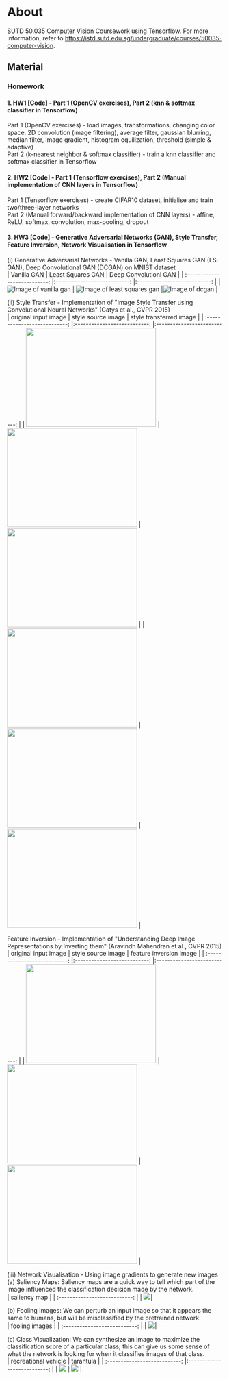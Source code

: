 # About
SUTD 50.035 Computer Vision Coursework using Tensorflow. For more information, refer to https://istd.sutd.edu.sg/undergraduate/courses/50035-computer-vision.

## Material
### Homework
#### 1. HW1 [Code] - Part 1 (OpenCV exercises), Part 2 (knn & softmax classifier in Tensorflow) 
Part 1 (OpenCV exercises) - load images, transformations, changing color space, 2D convolution (image filtering), average filter, gaussian blurring, median filter, image gradient, histogram equilization, threshold (simple & adaptive)  
Part 2 (k-nearest neighbor & softmax classifier) - train a knn classifier and softmax classifier in Tensorflow

#### 2. HW2 [Code] - Part 1 (Tensorflow exercises), Part 2 (Manual implementation of CNN layers in Tensorflow)
Part 1 (Tensorflow exercises) - create CIFAR10 dataset, initialise and train two/three-layer networks  
Part 2 (Manual forward/backward implementation of CNN layers) - affine, ReLU, softmax, convolution, max-pooling, dropout 

#### 3. HW3 [Code] - Generative Adversarial Networks (GAN), Style Transfer, Feature Inversion, Network Visualisation in Tensorflow
(i) Generative Adversarial Networks - Vanilla GAN, Least Squares GAN (LS-GAN), Deep Convolutional GAN (DCGAN) on MNIST dataset  
|		  Vanilla GAN	     | 		  Least Squares GAN     |  Deep Convolutionl GAN	     | 
| :---------------------------: |:---------------------------: |:---------------------------: |
| ![Image of vanilla gan](imgs/vanilla-gan.png) | ![Image of least squares gan](imgs/ls-gan.png) |![Image of dcgan](imgs/dc-gan.png) |

(ii) Style Transfer - Implementation of "Image Style Transfer using Convolutional Neural Networks" (Gatys et al., CVPR 2015)  
|		  original input image	     | 		  style source image      |  style transferred image	     | 
| :---------------------------: |:---------------------------: |:---------------------------: |
| <img src="imgs/input-source.jpg" width="304" height="231"> | <img src="imgs/style-source-1.jpg" width="304" height="231"> | <img src="imgs/style-transfer-1.png" width="304" height="231"> |
| <img src="imgs/input-source.jpg" width="304" height="231"> | <img src="imgs/style-source-2.jpg" width="304" height="231"> | <img src="imgs/style-transfer-2.png" width="304" height="231"> |  

Feature Inversion - Implementation of "Understanding Deep Image Representations by Inverting them" (Aravindh Mahendran et al., CVPR 2015)  
|		  original input image	     | 		  style source image      |  feature inversion image	     | 
| :---------------------------: |:---------------------------: |:---------------------------: |
| <img src="imgs/input-source.jpg" width="304" height="231"> | <img src="imgs/style-source-2.jpg" width="304" height="231"> | <img src="imgs/feature-inversion-2.png" width="304" height="231"> | 

(iii) Network Visualisation - Using image gradients to generate new images  
(a) Saliency Maps: Saliency maps are a quick way to tell which part of the image influenced the classification decision made by the network.  
|		  saliency map	     |
| :---------------------------: |
| <img src="imgs/saliency-map.png">|  

(b) Fooling Images: We can perturb an input image so that it appears the same to humans, but will be misclassified by the pretrained network.  
|		  fooling images	     |
| :---------------------------: |
| <img src="imgs/fooling-images.png">| 

(c) Class Visualization: We can synthesize an image to maximize the classification score of a particular class; this can give us some sense of what the network is looking for when it classifies images of that class.  
|		  recreational vehicle 	     | 		  tarantula      | 
| :---------------------------: |:---------------------------: |
| <img src="imgs/class-visualisation-rv.png"> | <img src="imgs/class-visualisation-tarantula.png"> |
